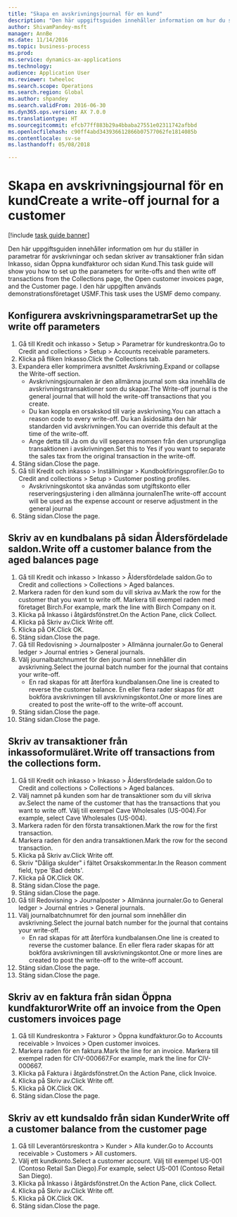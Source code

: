 ```yaml
--- 
title: "Skapa en avskrivningsjournal för en kund"
description: "Den här uppgiftsguiden innehåller information om hur du ställer in parametrar för avskrivningar och sedan skriver av transaktioner från sidan Inkasso, sidan Öppna kundfakturor och sidan Kund."
author: ShivamPandey-msft
manager: AnnBe
ms.date: 11/14/2016
ms.topic: business-process
ms.prod: 
ms.service: dynamics-ax-applications
ms.technology: 
audience: Application User
ms.reviewer: twheeloc
ms.search.scope: Operations
ms.search.region: Global
ms.author: shpandey
ms.search.validFrom: 2016-06-30
ms.dyn365.ops.version: AX 7.0.0
ms.translationtype: HT
ms.sourcegitcommit: efcb77ff883b29a4bbaba27551e02311742afbbd
ms.openlocfilehash: c90ff4abd343936612866b07577062fe1814085b
ms.contentlocale: sv-se
ms.lasthandoff: 05/08/2018

---
```

# <a name="create-a-write-off-journal-for-a-customer"></a><span data-ttu-id="edc9e-103">Skapa en avskrivningsjournal för en kund</span><span class="sxs-lookup"><span data-stu-id="edc9e-103">Create a write-off journal for a customer</span></span>

[!include [task guide banner](../../includes/task-guide-banner.md)]

<span data-ttu-id="edc9e-104">Den här uppgiftsguiden innehåller information om hur du ställer in parametrar för avskrivningar och sedan skriver av transaktioner från sidan Inkasso, sidan Öppna kundfakturor och sidan Kund.</span><span class="sxs-lookup"><span data-stu-id="edc9e-104">This task guide will show you how to set up the parameters for write-offs and then write off transactions from the Collections page, the Open customer invoices page, and the Customer page.</span></span> <span data-ttu-id="edc9e-105">I den här uppgiften används demonstrationsföretaget USMF.</span><span class="sxs-lookup"><span data-stu-id="edc9e-105">This task uses the USMF demo company.</span></span>


## <a name="set-up-the-write-off-parameters"></a><span data-ttu-id="edc9e-106">Konfigurera avskrivningsparametrar</span><span class="sxs-lookup"><span data-stu-id="edc9e-106">Set up the write off parameters</span></span>
1. <span data-ttu-id="edc9e-107">Gå till Kredit och inkasso > Setup > Parametrar för kundreskontra.</span><span class="sxs-lookup"><span data-stu-id="edc9e-107">Go to Credit and collections > Setup > Accounts receivable parameters.</span></span>
2. <span data-ttu-id="edc9e-108">Klicka på fliken Inkasso.</span><span class="sxs-lookup"><span data-stu-id="edc9e-108">Click the Collections tab.</span></span>
3. <span data-ttu-id="edc9e-109">Expandera eller komprimera avsnittet Avskrivning.</span><span class="sxs-lookup"><span data-stu-id="edc9e-109">Expand or collapse the Write-off section.</span></span>
    * <span data-ttu-id="edc9e-110">Avskrivningsjournalen är den allmänna journal som ska innehålla de avskrivningstransaktioner som du skapar.</span><span class="sxs-lookup"><span data-stu-id="edc9e-110">The Write-off journal is the general journal that will hold the write-off transactions that you create.</span></span>  
    * <span data-ttu-id="edc9e-111">Du kan koppla en orsakskod till varje avskrivning.</span><span class="sxs-lookup"><span data-stu-id="edc9e-111">You can attach a reason code to every write-off.</span></span> <span data-ttu-id="edc9e-112">Du kan åsidosätta den här standarden vid avskrivningen.</span><span class="sxs-lookup"><span data-stu-id="edc9e-112">You can override this default at the time of the write-off.</span></span>  
    * <span data-ttu-id="edc9e-113">Ange detta till Ja om du vill separera momsen från den ursprungliga transaktionen i avskrivningen.</span><span class="sxs-lookup"><span data-stu-id="edc9e-113">Set this to Yes if you want to separate the sales tax from the original transaction in the write-off.</span></span>  
4. <span data-ttu-id="edc9e-114">Stäng sidan.</span><span class="sxs-lookup"><span data-stu-id="edc9e-114">Close the page.</span></span>
5. <span data-ttu-id="edc9e-115">Gå till Kredit och inkasso > Inställningar > Kundbokföringsprofiler.</span><span class="sxs-lookup"><span data-stu-id="edc9e-115">Go to Credit and collections > Setup > Customer posting profiles.</span></span>
    * <span data-ttu-id="edc9e-116">Avskrivningskontot ska användas som utgiftskonto eller reserveringsjustering i den allmänna journalen</span><span class="sxs-lookup"><span data-stu-id="edc9e-116">The write-off account will be used as the expense account or reserve adjustment in the general journal</span></span>   
6. <span data-ttu-id="edc9e-117">Stäng sidan.</span><span class="sxs-lookup"><span data-stu-id="edc9e-117">Close the page.</span></span>

## <a name="write-off-a-customer-balance-from-the-aged-balances-page"></a><span data-ttu-id="edc9e-118">Skriv av en kundbalans på sidan Åldersfördelade saldon.</span><span class="sxs-lookup"><span data-stu-id="edc9e-118">Write off a customer balance from the aged balances page</span></span>
1. <span data-ttu-id="edc9e-119">Gå till Kredit och inkasso > Inkasso > Åldersfördelade saldon.</span><span class="sxs-lookup"><span data-stu-id="edc9e-119">Go to Credit and collections > Collections > Aged balances.</span></span>
2. <span data-ttu-id="edc9e-120">Markera raden för den kund som du vill skriva av.</span><span class="sxs-lookup"><span data-stu-id="edc9e-120">Mark the row for the customer that you want to write off.</span></span> <span data-ttu-id="edc9e-121">Markera till exempel raden med företaget Birch.</span><span class="sxs-lookup"><span data-stu-id="edc9e-121">For example, mark the line with Birch Company on it.</span></span>
3. <span data-ttu-id="edc9e-122">Klicka på Inkasso i åtgärdsfönstret.</span><span class="sxs-lookup"><span data-stu-id="edc9e-122">On the Action Pane, click Collect.</span></span>
4. <span data-ttu-id="edc9e-123">Klicka på Skriv av.</span><span class="sxs-lookup"><span data-stu-id="edc9e-123">Click Write off.</span></span>
5. <span data-ttu-id="edc9e-124">Klicka på OK.</span><span class="sxs-lookup"><span data-stu-id="edc9e-124">Click OK.</span></span>
6. <span data-ttu-id="edc9e-125">Stäng sidan.</span><span class="sxs-lookup"><span data-stu-id="edc9e-125">Close the page.</span></span>
7. <span data-ttu-id="edc9e-126">Gå till Redovisning > Journalposter > Allmänna journaler.</span><span class="sxs-lookup"><span data-stu-id="edc9e-126">Go to General ledger > Journal entries > General journals.</span></span>
8. <span data-ttu-id="edc9e-127">Välj journalbatchnumret för den journal som innehåller din avskrivning.</span><span class="sxs-lookup"><span data-stu-id="edc9e-127">Select the journal batch number for the journal that contains your write-off.</span></span>
    * <span data-ttu-id="edc9e-128">En rad skapas för att återföra kundbalansen.</span><span class="sxs-lookup"><span data-stu-id="edc9e-128">One line is created to reverse the customer balance.</span></span> <span data-ttu-id="edc9e-129">En eller flera rader skapas för att bokföra avskrivningen till avskrivningskontot.</span><span class="sxs-lookup"><span data-stu-id="edc9e-129">One or more lines are created to post the write-off to the write-off account.</span></span>  
9. <span data-ttu-id="edc9e-130">Stäng sidan.</span><span class="sxs-lookup"><span data-stu-id="edc9e-130">Close the page.</span></span>
10. <span data-ttu-id="edc9e-131">Stäng sidan.</span><span class="sxs-lookup"><span data-stu-id="edc9e-131">Close the page.</span></span>

## <a name="write-off-transactions-from-the-collections-form"></a><span data-ttu-id="edc9e-132">Skriv av transaktioner från inkassoformuläret.</span><span class="sxs-lookup"><span data-stu-id="edc9e-132">Write off transactions from the collections form.</span></span>
1. <span data-ttu-id="edc9e-133">Gå till Kredit och inkasso > Inkasso > Åldersfördelade saldon.</span><span class="sxs-lookup"><span data-stu-id="edc9e-133">Go to Credit and collections > Collections > Aged balances.</span></span>
2. <span data-ttu-id="edc9e-134">Välj namnet på kunden som har de transaktioner som du vill skriva av.</span><span class="sxs-lookup"><span data-stu-id="edc9e-134">Select the name of the customer that has the transactions that you want to write off.</span></span> <span data-ttu-id="edc9e-135">Välj till exempel Cave Wholesales (US-004).</span><span class="sxs-lookup"><span data-stu-id="edc9e-135">For example, select Cave Wholesales (US-004).</span></span>
3. <span data-ttu-id="edc9e-136">Markera raden för den första transaktionen.</span><span class="sxs-lookup"><span data-stu-id="edc9e-136">Mark the row for the first transaction.</span></span>
4. <span data-ttu-id="edc9e-137">Markera raden för den andra transaktionen.</span><span class="sxs-lookup"><span data-stu-id="edc9e-137">Mark the row for the second transaction.</span></span>
5. <span data-ttu-id="edc9e-138">Klicka på Skriv av.</span><span class="sxs-lookup"><span data-stu-id="edc9e-138">Click Write off.</span></span>
6. <span data-ttu-id="edc9e-139">Skriv "Dåliga skulder" i fältet Orsakskommentar.</span><span class="sxs-lookup"><span data-stu-id="edc9e-139">In the Reason comment field, type 'Bad debts'.</span></span>
7. <span data-ttu-id="edc9e-140">Klicka på OK.</span><span class="sxs-lookup"><span data-stu-id="edc9e-140">Click OK.</span></span>
8. <span data-ttu-id="edc9e-141">Stäng sidan.</span><span class="sxs-lookup"><span data-stu-id="edc9e-141">Close the page.</span></span>
9. <span data-ttu-id="edc9e-142">Stäng sidan.</span><span class="sxs-lookup"><span data-stu-id="edc9e-142">Close the page.</span></span>
10. <span data-ttu-id="edc9e-143">Gå till Redovisning > Journalposter > Allmänna journaler.</span><span class="sxs-lookup"><span data-stu-id="edc9e-143">Go to General ledger > Journal entries > General journals.</span></span>
11. <span data-ttu-id="edc9e-144">Välj journalbatchnumret för den journal som innehåller din avskrivning.</span><span class="sxs-lookup"><span data-stu-id="edc9e-144">Select the journal batch number for the journal that contains your write-off.</span></span>
    * <span data-ttu-id="edc9e-145">En rad skapas för att återföra kundbalansen.</span><span class="sxs-lookup"><span data-stu-id="edc9e-145">One line is created to reverse the customer balance.</span></span> <span data-ttu-id="edc9e-146">En eller flera rader skapas för att bokföra avskrivningen till avskrivningskontot.</span><span class="sxs-lookup"><span data-stu-id="edc9e-146">One or more lines are created to post the write-off to the write-off account.</span></span>  
12. <span data-ttu-id="edc9e-147">Stäng sidan.</span><span class="sxs-lookup"><span data-stu-id="edc9e-147">Close the page.</span></span>
13. <span data-ttu-id="edc9e-148">Stäng sidan.</span><span class="sxs-lookup"><span data-stu-id="edc9e-148">Close the page.</span></span>

## <a name="write-off-an-invoice-from-the-open-customers-invoices-page"></a><span data-ttu-id="edc9e-149">Skriv av en faktura från sidan Öppna kundfakturor</span><span class="sxs-lookup"><span data-stu-id="edc9e-149">Write off an invoice from the Open customers invoices page</span></span>
1. <span data-ttu-id="edc9e-150">Gå till Kundreskontra > Fakturor > Öppna kundfakturor.</span><span class="sxs-lookup"><span data-stu-id="edc9e-150">Go to Accounts receivable > Invoices > Open customer invoices.</span></span>
2. <span data-ttu-id="edc9e-151">Markera raden för en faktura.</span><span class="sxs-lookup"><span data-stu-id="edc9e-151">Mark the line for an invoice.</span></span> <span data-ttu-id="edc9e-152">Markera till exempel raden för CIV-000667.</span><span class="sxs-lookup"><span data-stu-id="edc9e-152">For example, mark the line for CIV-000667.</span></span>
3. <span data-ttu-id="edc9e-153">Klicka på Faktura i åtgärdsfönstret.</span><span class="sxs-lookup"><span data-stu-id="edc9e-153">On the Action Pane, click Invoice.</span></span>
4. <span data-ttu-id="edc9e-154">Klicka på Skriv av.</span><span class="sxs-lookup"><span data-stu-id="edc9e-154">Click Write off.</span></span>
5. <span data-ttu-id="edc9e-155">Klicka på OK.</span><span class="sxs-lookup"><span data-stu-id="edc9e-155">Click OK.</span></span>
6. <span data-ttu-id="edc9e-156">Stäng sidan.</span><span class="sxs-lookup"><span data-stu-id="edc9e-156">Close the page.</span></span>

## <a name="write-off-a-customer-balance-from-the-customer-page"></a><span data-ttu-id="edc9e-157">Skriv av ett kundsaldo från sidan Kunder</span><span class="sxs-lookup"><span data-stu-id="edc9e-157">Write off a customer balance from the customer page</span></span>
1. <span data-ttu-id="edc9e-158">Gå till Leverantörsreskontra > Kunder > Alla kunder.</span><span class="sxs-lookup"><span data-stu-id="edc9e-158">Go to Accounts receivable > Customers > All customers.</span></span>
2. <span data-ttu-id="edc9e-159">Välj ett kundkonto.</span><span class="sxs-lookup"><span data-stu-id="edc9e-159">Select a customer account.</span></span> <span data-ttu-id="edc9e-160">Välj till exempel US-001 (Contoso Retail San Diego).</span><span class="sxs-lookup"><span data-stu-id="edc9e-160">For example, select US-001 (Contoso Retail San Diego).</span></span>
3. <span data-ttu-id="edc9e-161">Klicka på Inkasso i åtgärdsfönstret.</span><span class="sxs-lookup"><span data-stu-id="edc9e-161">On the Action Pane, click Collect.</span></span>
4. <span data-ttu-id="edc9e-162">Klicka på Skriv av.</span><span class="sxs-lookup"><span data-stu-id="edc9e-162">Click Write off.</span></span>
5. <span data-ttu-id="edc9e-163">Klicka på OK.</span><span class="sxs-lookup"><span data-stu-id="edc9e-163">Click OK.</span></span>
6. <span data-ttu-id="edc9e-164">Stäng sidan.</span><span class="sxs-lookup"><span data-stu-id="edc9e-164">Close the page.</span></span>


